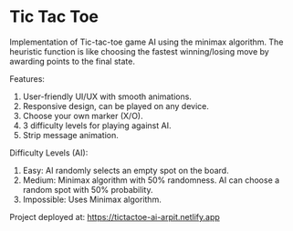 # Tic Tac Toe

Implementation of Tic-tac-toe game AI using the minimax algorithm. The heuristic function is like choosing the fastest winning/losing move by awarding points to the final state.

Features:

1. User-friendly UI/UX with smooth animations.
2. Responsive design, can be played on any device.
3. Choose your own marker (X/O).
4. 3 difficulty levels for playing against AI.
5. Strip message animation.

Difficulty Levels (AI):

1. Easy: AI randomly selects an empty spot on the board.
2. Medium: Minimax algorithm with 50% randomness. AI can choose a random spot with 50% probability.
3. Impossible: Uses Minimax algorithm.

Project deployed at: https://tictactoe-ai-arpit.netlify.app
